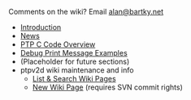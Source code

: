 <a href='Hidden comment: 
Table of contents page, Google Code Wiki format
Copyright (c) 2010 Alan K. Bartky, all rights reserved
'></a>
﻿Comments on the wiki?  Email [alan@bartky.net](mailto:alan@bartky.net?subject=ptpv2d%20Wiki%20Comments)

  * [Introduction](Introduction.md)
  * [News](News.md)
  * [PTP C Code Overview](PTPCCodeOverview.md)
  * [Debug Print Message Examples](DebugPrintMessageExamples.md)
  * (Placeholder for future sections)
  * ptpv2d wiki maintenance and info
    * [List & Search Wiki Pages](http://code.google.com/p/ptpv2d/w/list)
    * [New Wiki Page](http://code.google.com/p/ptpv2d/w/edit) (requires SVN commit rights)
